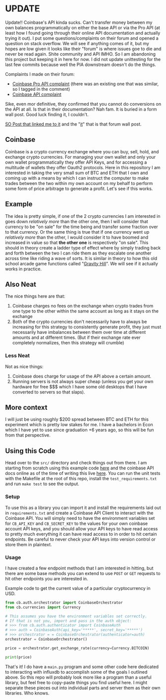 # UPDATE

Update!! Coinbase's API kinda sucks. Can't transfer money between my own balances programmatically on either the base API or via the Pro API (at least how I found going through their online API documentation and actually trying it out). I put some questions/complaints on their forum and opened a question on stack overflow. We will see if anything comes of it, but my hopes are low given it looks like their "forum" is where issues goe to die and never be read again. Shite community and API IMHO. So I am abandoning this project but keeping it in here for now. I did not update unittesting for the last few commits because well the PIA downstream doesn't do the things.

Complaints I made on their forum:

- [Coinbase Pro API complaint](https://forums.coinbasecloud.dev/t/currency-conversion-fails/728/2) (there was an existing one that was similar, so I tagged in the comment)
- [Coinbase API complaint](https://forums.coinbasecloud.dev/t/transfer-eth-to-btc-via-api-in-my-own-account/741)

Sike, even mor definitive, they confirmed that you cannot do conversions on the API at all. Is that in their documentation? Nah fam. It is buried in a form wall post. Good luck finding it, I couldn't.

[SO Post that linked me to it](https://stackoverflow.com/questions/71773378/coinbase-api-conversion-endpoint-conversions) and the "[it](https://forums.coinbasecloud.dev/t/unable-to-successfully-convert-crypto-to-another-crypto/289/13?u=romanmc72)" that is that forum wall post.

## Coinbase

Coinbase is a crypto currency exchange where you can buy, sell, hold, and exchange crypto currencies. For managing your own wallet and only your own wallet programmatically they offer API Keys, and for accessing a multitude of wallets they offer Oauth2 protocols. Here in this repository I am interested in taking the very small sum of BTC and ETH that I own and coming up with a means by which I can instruct the computer to make trades between the two within my own account on my behalf to perform some form of price arbitrage to generate a profit. Let's see if this works.

## Example

The idea is pretty simple, if one of the 2 crypto currencies I am interested in goes down *relatively more* than the other one, then I will consider that currency to be "on sale" for the time being and transfer some fraction over to that currency. Or the same thing is true that if one currency went up *relatively more* than the other, I would consider it to have boomed and increased in value so that **the other one** is respectively "on sale". This should in theory create a ladder type of effect where by simply trading back and forth between the two I can ride them as they escalate one another across time like riding a wave of sorts. It is similar in theory to how this old school arcade game functions called "[Gravity Hill](https://www.youtube.com/watch?v=Xpzcpmk-TlY)". We will see if it actually works in practice.

## Also Neat

The nice things here are that:

1. Coinbase charges no fees on the exchange when crypto trades from one type to the other within the same account as long as it stays on the exchange
1. Both of the crypto currencies don't necessarily have to always be increasing for this strategy to consistently generate profit, they just must necessarily have imbalances between them over time at different amounts and at different times. (But if their exchange rate ever completely normalizes, then this strategy will crumble)

### Less Neat

Not as nice things:

1. Coinbase does charge for usage of the API above a certain amount.
1. Running servers is not always super cheap (unless you get your own hardware for free $$$ which I have some old desktops that I have converted to servers so that slaps).

## More context

I will just be using roughly $200 spread between BTC and ETH for this experiment which is pretty low stakes for me. I have a bachelors in Econ which I have yet to use since graduation +6 years ago, so this will be fun from that perspective.

## Using this Code

Head over to the `src/` directory and check things out from there. I am starting from scratch using this example code [here](https://developers.coinbase.com/docs/wallet/api-key-authentication) and the coinbase API docs online as of the time of writing this live [here](https://docs.cloud.coinbase.com/exchange/reference/exchangerestapi_getaccounts). You can run the unit tests with the Makefile at the root of this repo, install the `test_requirements.txt` and run `make test` to see the output.

### Setup

To use this as a library you can import it and install the requirements laid out in `requirements.txt` and create a Coinbase API Client to interact with the Coinbase API. You will simply need to have the environment variables set for `CB_API_KEY` and `CB_SECRET_KEY` to the values for your own coinbase account API keys, and you should allow your API keys to have read access to pretty much everything it can have read access to in order to hit certain endpoints. Be careful to never check your API keys into version control or store them in plaintext.

### Usage

I have created a few endpoint methods that I am interested in hitting, but there are some base methods you can extend to use `POST` or `GET` requests to hit other endpoints you are interested in.

Example code to get the current value of a particular cryptocurrency in USD.

```python
from cb.auth.orchestrator import CoinbaseOrchestrator
from cb.currencies import Currency

# This assumes you have the environment variables set correctly.
# If that is not you, import and pass in the auth object:
# >>> from cb.auth.authenticator import CoinbaseAuth
# >>> auth = CoinbaseAuth(api_key='*****', secret_key='*****')
# >>> orchestrator = = CoinbaseOrchestrator(authenticator=auth)
orchestrator = CoinbaseOrchestrator()

price = orchestrator.get_exchange_rate(currency=Currency.BITCOIN)

print(price)
```

That's it! I do have a `main.py` program and some other code here dedicated to interacting with influxdb to accomplish some of the goals I outlined above. So this repo will probably look more like a program than a useful library, but feel free to copy-paste things you find useful here. I might separate these pieces out into individual parts and server them as their own libraries. Who knows.
